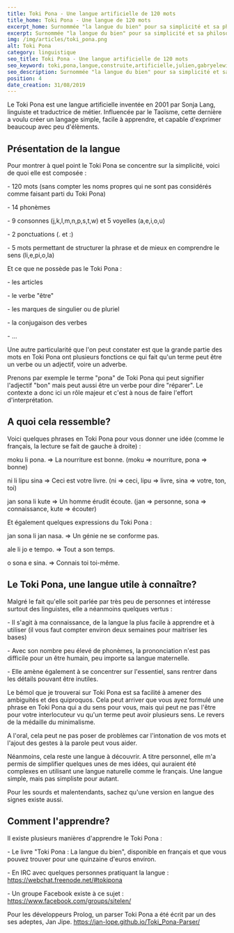 ```yaml
---
title: Toki Pona - Une langue artificielle de 120 mots
title_home: Toki Pona - Une langue de 120 mots
excerpt_home: Surnommée "la langue du bien" pour sa simplicité et sa philosophie.
excerpt: Surnommée "la langue du bien" pour sa simplicité et sa philosophie.
img: /img/articles/toki_pona.png
alt: Toki Pona
category: linguistique
seo_title: Toki Pona - Une langue artificielle de 120 mots
seo_keyword: toki,pona,langue,construite,artificielle,julien,gabryelewicz,bon,bien,sonja,lang
seo_description: Surnommée "la langue du bien" pour sa simplicité et sa philosophie.
position: 4
date_creation: 31/08/2019
---
```


<p>Le Toki Pona est une langue artificielle inventée en 2001 par Sonja Lang, linguiste et traductrice de métier. Influencée par le Taoïsme, cette dernière a voulu créer un langage simple, facile à apprendre, et capable d'exprimer beaucoup avec peu d'élèments.</p>

## Présentation de la langue

<p>Pour montrer à quel point le Toki Pona se concentre sur la simplicité, voici de quoi elle est composée : </p>

<p>- 120 mots (sans compter les noms propres qui ne sont pas considérés comme faisant parti du Toki Pona)</p>
<p>- 14 phonèmes</p>
<p>- 9 consonnes (j,k,l,m,n,p,s,t,w) et 5 voyelles (a,e,i,o,u)</p>
<p>- 2 ponctuations (. et :)</p>
<p>- 5 mots permettant de structurer la phrase et de mieux en comprendre le sens (li,e,pi,o,la)</p>

<p>Et ce que ne possède pas le Toki Pona : </p>

<p>- les articles</p>
<p>- le verbe "être"</p>
<p>- les marques de singulier ou de pluriel</p>
<p>- la conjugaison des verbes</p>
<p>- ...</p>

<p>Une autre particularité que l'on peut constater est que la grande partie des mots en Toki Pona ont plusieurs fonctions ce qui fait qu'un terme peut être un verbe ou un adjectif, voire un adverbe.</p>

<p>Prenons par exemple le terme "pona" de Toki Pona qui peut signifier l'adjectif "bon" mais peut aussi être un verbe pour dire "réparer". Le contexte a donc ici un rôle majeur et c'est à nous de faire l'effort d'interprétation.</p>

## A quoi cela ressemble?

<p>Voici quelques phrases en Toki Pona pour vous donner une idée (comme le français, la lecture se fait de gauche à droite) : </p>

<p>moku li pona. => La nourriture est bonne. (moku => nourriture, pona => bonne)</p>
<p>ni li lipu sina => Ceci est votre livre. (ni => ceci, lipu => livre, sina => votre, ton, toi)</p>
<p>jan sona li kute => Un homme érudit écoute. (jan => personne, sona => connaissance, kute => écouter)</p>

<p>Et également quelques expressions du Toki Pona :</p>

<p>jan sona li jan nasa. => Un génie ne se conforme pas.</p>
<p>ale li jo e tempo. => Tout a son temps.</p>
<p>o sona e sina. => Connais toi toi-même.</p>

## Le Toki Pona, une langue utile à connaître?

<p>Malgré le fait qu'elle soit parlée par très peu de personnes et intéresse surtout des linguistes, elle a néanmoins quelques vertus : </p>

<p>- Il s'agit à ma connaissance, de la langue la plus facile à apprendre et à utiliser (il vous faut compter environ deux semaines pour maitriser les bases)</p>
<p>- Avec son nombre peu élevé de phonèmes, la prononciation n'est pas difficile pour un être humain, peu importe sa langue maternelle.</p>
<p>- Elle amène également à se concentrer sur l'essentiel, sans rentrer dans les détails pouvant être inutiles.</p>

<p>Le bémol que je trouverai sur Toki Pona est sa facilité à amener des ambiguités et des quiproquos. Cela peut arriver que vous ayez formulé une phrase en Toki Pona qui a du sens pour vous, mais qui peut ne pas l'être pour votre interlocuteur vu qu'un terme peut avoir plusieurs sens. Le revers de la médaille du minimalisme.</p>

<p>A l'oral, cela peut ne pas poser de problèmes car l'intonation de vos mots et l'ajout des gestes à la parole peut vous aider.</p>

<p>Néanmoins, cela reste une langue à découvrir. A titre personnel, elle m'a permis de simplifier quelques unes de mes idées, qui auraient été complexes en utilisant une langue naturelle comme le français. Une langue simple, mais pas simpliste pour autant.</p>

<p>Pour les sourds et malentendants, sachez qu'une version en langue des signes existe aussi.</p>

## Comment l'apprendre?

<p>Il existe plusieurs manières d'apprendre le Toki Pona : </p>

<p>- Le livre "Toki Pona : La langue du bien", disponible en français et que vous pouvez trouver pour une quinzaine d'euros environ.</p>
<p>- En IRC avec quelques personnes pratiquant la langue : <a href="https://webchat.freenode.net/#tokipona" target="_blank" class="underline" title="Groupe Chat Toki Pona">https://webchat.freenode.net/#tokipona</a> </p>
<p>- Un groupe Facebook existe à ce sujet : <a href="https://www.facebook.com/groups/sitelen/" target="_blank" class="underline" title="Groupe Facebook Toki Pona">https://www.facebook.com/groups/sitelen/</a></p>

<p>Pour les développeurs Prolog, un parser Toki Pona a été écrit par un des ses adeptes, Jan Jipe. <a href="https://jan-lope.github.io/Toki_Pona-Parser/" target="_blank" class="underline" title="Parser Toki Pona">https://jan-lope.github.io/Toki_Pona-Parser/</a></p>